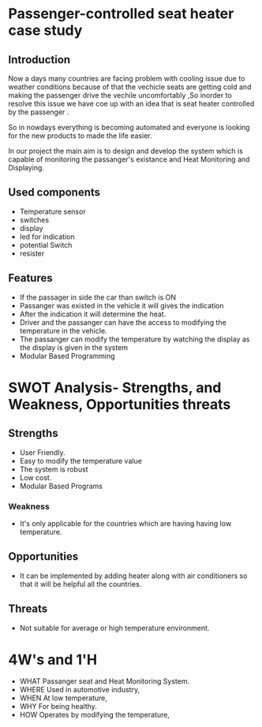 # Passenger-controlled seat heater case study

## Introduction
   
Now a days many countries are facing problem with cooling issue due to weather conditions because of that the vechicle seats are getting cold and making the passenger drive the vechile uncomfortably ,So inorder to resolve this issue we have coe up with an idea that is seat heater controlled by the passenger .

So in nowdays everything is becoming automated and everyone is looking for the new products to made the life easier.

In our project the main aim is to design and develop the system which is capable of monitoring the passanger's existance and Heat Monitoring
and Displaying.


## Used components

* Temperature sensor
* switches
* display
* led for indication
* potential Switch
* resister


## Features
* If the passager in side the car than switch is ON
* Passanger was existed in the vehicle it will gives the indication
* After the indication it will determine the heat.
* Driver and the passanger can have the access to modifying the temperature in the vehicle.
* The passanger can modify the temperature by watching the display as the display is given in the system
* Modular Based Programming

# SWOT Analysis- Strengths, and Weakness, Opportunities threats

## Strengths

* User Friendly.
* Easy to modify the temperature value
* The system is robust
* Low cost.
* Modular Based Programs

### Weakness

* It's only applicable for the countries which are having having low temperature.

## Opportunities

* It can be implemented by adding heater along with air conditioners so that it will be helpful all the countries.

## Threats

* Not suitable for average or high temperature environment.

# 4W's and 1'H

* WHAT Passanger seat and Heat Monitoring System.
* WHERE Used in automotive industry,
* WHEN At low temperature,
* WHY For being healthy.
* HOW Operates by modifying the temperature,
